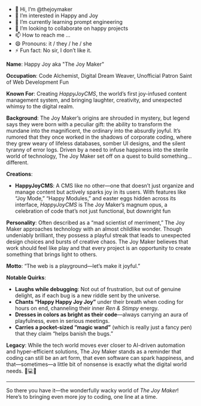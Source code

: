 - 👋 Hi, I’m @thejoymaker
- 👀 I’m interested in Happy and Joy
- 🌱 I’m currently learning prompt engineering
- 💞️ I’m looking to collaborate on happy projects
- 📫 How to reach me ...
- 😄 Pronouns: it / they / he / she
- ⚡ Fun fact: No sir, I don’t like it.

<!---
thejoymaker/thejoymaker is a ✨ special ✨ repository because its `README.md` (this file) appears on your GitHub profile.
You can click the Preview link to take a look at your changes.
--->

**Name**: Happy Joy aka "The Joy Maker"

**Occupation**: Code Alchemist, Digital Dream Weaver, Unofficial Patron Saint of Web Development Fun

**Known For**: Creating *HappyJoyCMS*, the world’s first joy-infused content management system, and bringing laughter, creativity, and unexpected whimsy to the digital realm.

**Background**: The Joy Maker’s origins are shrouded in mystery, but legend says they were born with a peculiar gift: the ability to transform the mundane into the magnificent, the ordinary into the absurdly joyful. It’s rumored that they once worked in the shadows of corporate coding, where they grew weary of lifeless databases, somber UI designs, and the silent tyranny of error logs. Driven by a need to infuse happiness into the sterile world of technology, The Joy Maker set off on a quest to build something... different.

**Creations**: 
- **HappyJoyCMS**: A CMS like no other—one that doesn’t just organize and manage content but actively sparks joy in its users. With features like “Joy Mode,” “Happy Modules,” and easter eggs hidden across its interface, *HappyJoyCMS* is The Joy Maker’s magnum opus, a celebration of code that’s not just functional, but downright fun

**Personality**: Often described as a “mad scientist of merriment,” The Joy Maker approaches technology with an almost childlike wonder. Though undeniably brilliant, they possess a playful streak that leads to unexpected design choices and bursts of creative chaos. The Joy Maker believes that work should feel like play and that every project is an opportunity to create something that brings light to others.

**Motto**: “The web is a playground—let’s make it joyful.”

**Notable Quirks**:
- **Laughs while debugging**: Not out of frustration, but out of genuine delight, as if each bug is a new riddle sent by the universe.
- **Chants “Happy Happy Joy Joy”** under their breath when coding for hours on end, channeling their inner *Ren & Stimpy* energy.
- **Dresses in colors as bright as their code**—always carrying an aura of playfulness, even in serious meetings.
- **Carries a pocket-sized “magic wand”** (which is really just a fancy pen) that they claim “helps banish the bugs.”

**Legacy**: While the tech world moves ever closer to AI-driven automation and hyper-efficient solutions, The Joy Maker stands as a reminder that coding can still be an art form, that even software can spark happiness, and that—sometimes—a little bit of nonsense is exactly what the digital world needs. 🌈💻✨

---

So there you have it—the wonderfully wacky world of *The Joy Maker*! Here’s to bringing even more joy to coding, one line at a time.
